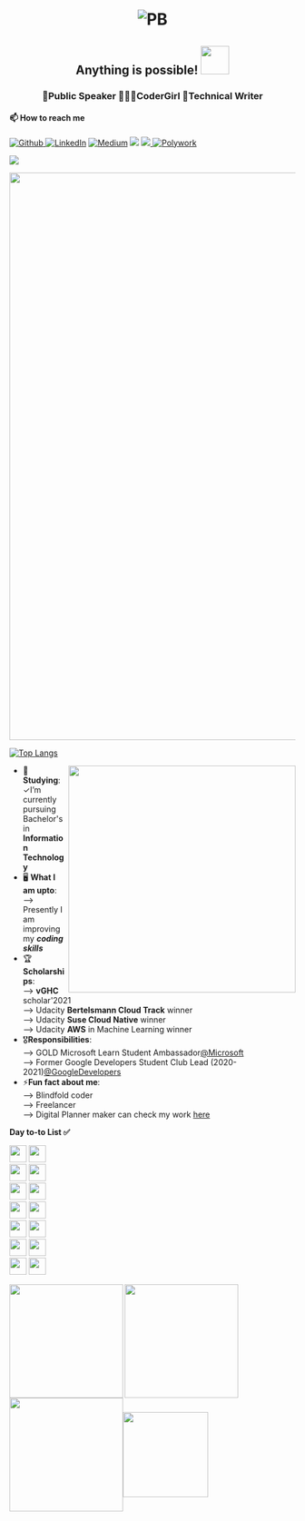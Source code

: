 <h1 align="center">

![PB](https://user-images.githubusercontent.com/62280849/153720348-b80d6c41-c6a7-49d2-ae0c-c7a9fbe233cc.gif)</h1>

<h2 align="center"> Anything is possible! <img src="https://media4.giphy.com/media/Qakyyrk1IKwuK8YtQ6/giphy.gif" width="50"></h2>


 <h3 align="center"> 🎤Public Speaker 👩🏻‍💻CoderGirl  📝Technical Writer </h3>


 <h4 align="left"> 📫 How to reach me </h4>

<p>
<a href="https://github.com/prnika10" target="_blank"> <img alt="Github" src="https://img.shields.io/badge/GitHub-%2312100E.svg?&style=for-the-badge&logo=Github&logoColor=white" /> <a href="https://www.linkedin.com/in/prnika-bakshi-she-her-562654167?lipi=urn%3Ali%3Apage%3Ad_flagship3_profile_view_base_contact_details%3BwGSoCCh7SQ6rTmhhHs793A%3D%3D" target="_blank"><img alt="LinkedIn" src="https://img.shields.io/badge/linkedin-%230077B5.svg?&style=for-the-badge&logo=linkedin&logoColor=white" /></a> <a href="https://medium.com/@prnikaa" target="_blank"><img alt="Medium" src="https://img.shields.io/badge/medium-%2312100E.svg?&style=for-the-badge&logo=medium&logoColor=white" /></a> <a target="_blank" href="mailto:prnikaa@gmail.com"><img src="https://img.shields.io/badge/-Gmail-D14836?style=for-the-badge&logo=Gmail&logoColor=white"></img></a> <a target="_blank" href="http://memyselfpb.blogspot.com/"><img src="https://img.shields.io/badge/Blogger-FF5722?style=for-the-badge&logo=blogger&logoColor=white"> <a href="https://www.polywork.com/prnika10" target="_blank"><img alt= "Polywork" src="https://img.shields.io/badge/polywork-543DE0?style=for-the-badge&logo=polywork&logoColor=white"></img></a>

</p>


![](https://komarev.com/ghpvc/?username=prnika10&color=orange)

 <img align="center" src="https://user-images.githubusercontent.com/62280849/128824665-68c0f283-7ab5-4da7-9576-6ecf8879dbfe.gif" width="1000">

 



 [![Top Langs](https://github-readme-stats.vercel.app/api/top-langs/?username=prnika10&layout=compact)](https://github.com/prnika10/github-readme-stats) 

<img align="right" src="https://user-images.githubusercontent.com/62280849/128852791-6fb73a65-29a6-4c5e-84c5-e8372ac2bd77.gif" width="400">


 
- 🔭 **Studying**:<br>
 ✓I’m currently pursuing Bachelor's in **Information Technology**<br>
- 🖥 **What I am upto**:<br>
 --> Presently I am improving my ***coding skills***<br>
- 🏆**Scholarships**:<br>
 -->  **vGHC** scholar'2021<br>
 --> Udacity **Bertelsmann Cloud Track**  winner<br>
 --> Udacity **Suse Cloud Native** winner<br>
 --> Udacity **AWS** in Machine Learning winner<br>
- 🎖**Responsibilities**:<br>
 --> GOLD Microsoft Learn Student Ambassador[@Microsoft](https://studentambassadors.microsoft.com/en-US/profile/55368)<br> 
 --> Former Google Developers Student Club Lead   (2020-2021)[@GoogleDevelopers](https://gdsc.community.dev/u/m4eyp5/#/about)<br>
 - ⚡**Fun fact about me**:<br> 
 --> Blindfold coder<br>
 --> Freelancer<br>
 --> Digital Planner maker can check my work [here](https://www.fiverr.com/share/0eLKLL)<br>




















**Day to-to List ✅**
<p>
<img src="https://img.shields.io/badge/Notion-000000?style=for-the-badge&logo=notion&logoColor=white" height="30"> 
 <img src="https://img.shields.io/badge/Java-ED8B00?style=for-the-badge&logo=java&logoColor=white" height="30"><br> 
<img src="https://img.shields.io/badge/Stack_Overflow-FE7A16?style=for-the-badge&logo=stack-overflow&logoColor=white" height="30">
<img src="https://img.shields.io/badge/Microsoft_Office-D83B01?style=for-the-badge&logo=microsoft-office&logoColor=white" height="30"> <br>
<img src="https://img.shields.io/badge/Visual_Studio_Code-0078D4?style=for-the-badge&logo=visual%20studio%20code&logoColor=white" height="30"> 
<img src="https://img.shields.io/badge/mac%20os-000000?style=for-the-badge&logo=apple&logoColor=white" height="30"> <br>
<img src="https://img.shields.io/badge/microsoft%20azure-0089D6?style=for-the-badge&logo=microsoft-azure&logoColor=white" height="30">
<img src="https://img.shields.io/badge/-GitHub-181717?style=flat-square&logo=github" height="30"> <br> 
<img src="https://img.shields.io/badge/-LeetCode-FFA116?style=for-the-badge&logo=LeetCode&logoColor=black" height="30"> 
<img src="https://img.shields.io/badge/Spotify-1ED760?&style=for-the-badge&logo=spotify&logoColor=white" height="30"> <br>
<img src="https://img.shields.io/badge/Google_chrome-4285F4?style=for-the-badge&logo=Google-chrome&logoColor=white" height="30">
<img src="https://img.shields.io/badge/-Canva-20c4cb?style=flat-square&logo=canva&logoColor=white" height="30"> <br>
<img src="https://img.shields.io/badge/-Illustrator-ff9a00?style=flat-square&logo=adobe-illustrator&logoColor=white" height="30">
<img src="https://img.shields.io/badge/Udacity-grey?style=for-the-badge&logo=udacity&logoColor=#5FCFEE" height="30">

</p>

<img align="left" src="https://media2.giphy.com/media/U7bl3Rw7ya7isgzVt3/giphy.gif?cid=ecf05e474xnhe4tjoymga3vh0aji6cqy8ceis9emjcvxwhgf&rid=giphy.gif" width="200"><img align="center" src="https://user-images.githubusercontent.com/62280849/128851760-f41252ac-9b36-4a01-88ba-3a87be0be200.gif" width="200"><img align="center" src="https://user-images.githubusercontent.com/62280849/128853969-84ff61d3-28c0-418d-9946-341ea61c7dce.gif" width="200"><img align="center" src="https://user-images.githubusercontent.com/62280849/128856930-3f6a5fe7-6756-4907-8a0f-243108548a76.gif" width="150">



